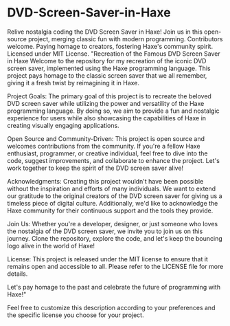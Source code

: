 # DVD-Screen-Saver-in-Haxe
Relive nostalgia coding the DVD Screen Saver in Haxe! Join us in this open-source project, merging classic fun with modern programming. Contributors welcome. Paying homage to creators, fostering Haxe's community spirit. Licensed under MIT License.
"Recreation of the Famous DVD Screen Saver in Haxe
Welcome to the repository for my recreation of the iconic DVD screen saver, implemented using the Haxe programming language. This project pays homage to the classic screen saver that we all remember, giving it a fresh twist by reimagining it in Haxe.

Project Goals:
The primary goal of this project is to recreate the beloved DVD screen saver while utilizing the power and versatility of the Haxe programming language. By doing so, we aim to provide a fun and nostalgic experience for users while also showcasing the capabilities of Haxe in creating visually engaging applications.

Open Source and Community-Driven:
This project is open source and welcomes contributions from the community. If you're a fellow Haxe enthusiast, programmer, or creative individual, feel free to dive into the code, suggest improvements, and collaborate to enhance the project. Let's work together to keep the spirit of the DVD screen saver alive!

Acknowledgments:
Creating this project wouldn't have been possible without the inspiration and efforts of many individuals. We want to extend our gratitude to the original creators of the DVD screen saver for giving us a timeless piece of digital culture. Additionally, we'd like to acknowledge the Haxe community for their continuous support and the tools they provide.

Join Us:
Whether you're a developer, designer, or just someone who loves the nostalgia of the DVD screen saver, we invite you to join us on this journey. Clone the repository, explore the code, and let's keep the bouncing logo alive in the world of Haxe!

License:
This project is released under the MIT license to ensure that it remains open and accessible to all. Please refer to the LICENSE file for more details.

Let's pay homage to the past and celebrate the future of programming with Haxe!"

Feel free to customize this description according to your preferences and the specific license you choose for your project.
